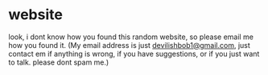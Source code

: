 <!--you found it!-->
# website
look, i dont know how you found this random website, so please email me how you found it. (My email address is just devilishbob1@gmail.com, just contact em if anything is wrong, if you have suggestions, or if you just want to talk. please dont spam me.)
